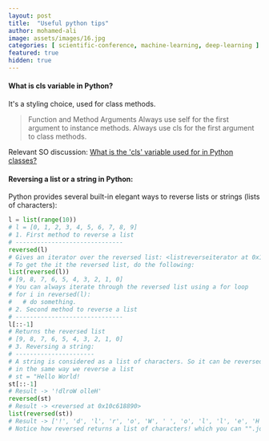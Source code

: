 ```yaml
---
layout: post
title:  "Useful python tips"
author: mohamed-ali
image: assets/images/16.jpg
categories: [ scientific-conference, machine-learning, deep-learning ]
featured: true
hidden: true
---
```


#### What is cls variable in Python?
It's a styling choice, used for class methods.

> Function and Method Arguments
Always use self for the first argument to instance methods.
Always use cls for the first argument to class methods.

Relevant SO discussion: <a href="https://stackoverflow.com/questions/4613000/what-is-the-cls-variable-used-for-in-python-classes">What is the 'cls' variable used for in Python classes?</a>

#### Reversing a list or a string in Python:

Python provides several built-in elegant ways to reverse lists or strings (lists of characters):

```python
l = list(range(10))
# l = [0, 1, 2, 3, 4, 5, 6, 7, 8, 9]
# 1. First method to reverse a list
# ------------------------------
reversed(l)
# Gives an iterator over the reversed list: <listreverseiterator at 0x10c5d4c10>
# To get the it the reversed list, do the following:
list(reversed(l))
# [9, 8, 7, 6, 5, 4, 3, 2, 1, 0]
# You can always iterate through the reversed list using a for loop
# for i in reversed(l):
#   # do something. 
# 2. Second method to reverse a list
# ------------------------------
l[::-1]
# Returns the reversed list
# [9, 8, 7, 6, 5, 4, 3, 2, 1, 0]
# 3. Reversing a string:
# ----------------------
# A string is considered as a list of characters. So it can be reversed
# in the same way we reverse a list
# st = "Hello World!
st[::-1]
# Result -> '!dlroW olleH'
reversed(st)
# Result -> <reversed at 0x10c618890>
list(reversed(st))
# Result -> ['!', 'd', 'l', 'r', 'o', 'W', ' ', 'o', 'l', 'l', 'e', 'H']
# Notice how reversed returns a list of characters! which you can "".join(reversed(st))
```
